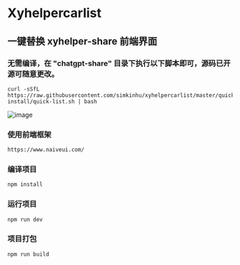 # Xyhelpercarlist



## 一键替换 xyhelper-share 前端界面
### 无需编译，在 "chatgpt-share" 目录下执行以下脚本即可，源码已开源可随意更改。

```shell
curl -sSfL https://raw.githubusercontent.com/simkinhu/xyhelpercarlist/master/quick-install/quick-list.sh | bash
```

![image](https://github.com/simkinhu/xyhelpercarlist/blob/master/quick-install/home.jpg?raw=true)

### 使用前端框架
```html
https://www.naiveui.com/
```
### 编译项目
```sh
npm install
```

### 运行项目

```sh
npm run dev
```

### 项目打包

```sh
npm run build
```

